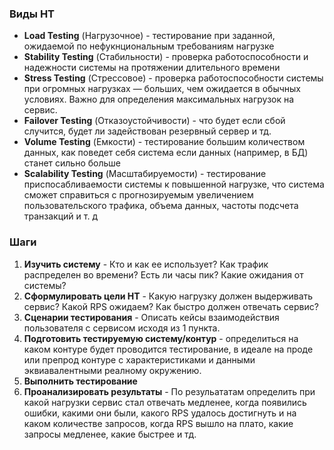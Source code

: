 

### Виды НТ

- **Load Testing** (Нагрузочное) - тестирование при заданной, ожидаемой по нефукнциональным требованиям нагрузке
- **Stability Testing** (Стабильности) - проверка работоспособности и надежности системы на протяжении длительного времени
- **Stress Testing** (Стрессовое) - проверка работоспособности системы при огромных нагрузках — больших, чем ожидается в обычных условиях. 
                     Важно для определения максимальных нагрузок на сервис.
- **Failover Testing** (Отказоустойчивости) - что будет если сбой случится, будет ли задействован резервный сервер и тд.
- **Volume Testing** (Емкости) - тестирование большим количеством данных, как поведет себя система если данных (например, в БД) станет сильно больше
- **Scalability Testing** (Масштабируемости) - тестирование приспосабливаемости системы к повышенной нагрузке, 
                      что система сможет справиться с прогнозируемым увеличением пользовательского трафика, 
                      объема данных, частоты подсчета транзакций и т. д

### Шаги

1. **Изучить систему** - Кто и как ее использует? Как трафик распределен во времени? Есть ли часы пик? Какие ожидания от системы?
2. **Сформулировать цели НТ** - Какую нагрузку должен выдерживать сервис? Какой RPS ожидаем? Как быстро должен отвечать сервис?
3. **Сценарии тестирования** - Описать кейсы взаимодействия пользователя с сервисом исходя из 1 пункта.
4. **Подготовить тестируемую систему/контур** - определиться на каком контуре будет проводится тестирование, 
     в идеале на проде или препрод контуре с характеристиками и данными эквиавалентными реалному окружению.
5. **Выполнить тестирование**
6. **Проанализировать результаты** - По резульататам определить при какой нагрузки сервис стал отвечать медленее,
     когда появились ошибки, какими они были, какого RPS удалось достигнуть и на каком количестве запросов, 
     когда RPS вышло на плато, какие запросы медленее, какие быстрее и тд.

